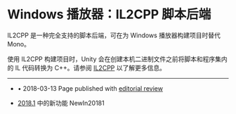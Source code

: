 # Windows 播放器：IL2CPP 脚本后端

IL2CPP 是一种完全支持的脚本后端，可在为 Windows 播放器构建项目时替代 Mono。

使用 IL2CPP 构建项目时，Unity 会在创建本机二进制文件之前将脚本和程序集内的 IL 代码转换为 C++。请参阅 [IL2CPP](IL2CPP.html) 以了解更多信息。

---
* <span class="page-edit">• 2018-03-13  Page published with [editorial review](DocumentationEditorialReview.html)
</span><br/>

* <span class="page-history">[2018.1](https://docs.unity3d.com/2018.1/Documentation/Manual/30_search.html?q=newin20181) 中的新功能 <span class="search-words">NewIn20181</span></span>
